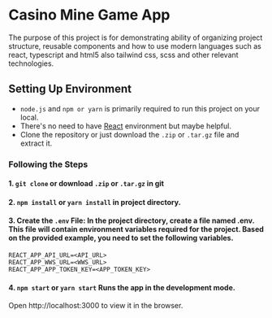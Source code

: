 # Casino Mine Game App
The purpose of this project is for demonstrating ability of organizing project structure, reusable components and how to use modern languages such as react, typescript and html5 also tailwind css, scss and other relevant technologies.
## Setting Up Environment
* `node.js` and `npm or yarn` is primarily required to run this project on your local.
* There's no need to have [React](https://react.dev) environment but maybe helpful.
* Clone the repository or just download the `.zip` or `.tar.gz` file and extract it.
### Following the Steps
#### 1. `git clone` or download `.zip` or `.tar.gz` in git
#### 2. `npm install` or `yarn install` in project directory.
#### 3.  Create the `.env` File: In the project directory, create a file named .env. This file will contain environment variables required for the project. Based on the provided example, you need to set the following variables.
    REACT_APP_API_URL=<API_URL>
    REACT_APP_WWS_URL=<WWS_URL>
    REACT_APP_APP_TOKEN_KEY=<APP_TOKEN_KEY>
#### 4. `npm start` or `yarn start` Runs the app in the development mode.
Open http://localhost:3000 to view it in the browser.